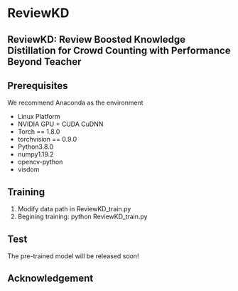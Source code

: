 # ReviewKD
## ReviewKD: Review Boosted Knowledge Distillation for Crowd Counting with Performance  Beyond Teacher

## Prerequisites
We recommend Anaconda as the environment

* Linux Platform
* NVIDIA GPU + CUDA CuDNN
* Torch == 1.8.0
* torchvision == 0.9.0
* Python3.8.0
* numpy1.19.2
* opencv-python
* visdom

## Training
1. Modify data path in ReviewKD_train.py
2. Begining training:
python ReviewKD_train.py

## Test
The pre-trained model will be released soon! 

## Acknowledgement 

